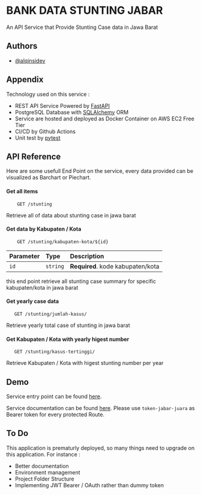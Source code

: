 
# BANK DATA STUNTING JABAR

An API Service that Provide Stunting Case data in Jawa Barat
## Authors

- [@alqinsidev](https://www.github.com/alqinsidev)


## Appendix

Technology used on this service :

- REST API Service Powered by [FastAPI](https://fastapi.tiangolo.com/)
- PostgreSQL Database with [SQLAlchemy](https://sqlalchemy.org) ORM
- Service are hosted and deployed as Docker Container on AWS EC2 Free Tier
- CI/CD by Github Actions
- Unit test by [pytest](https://pytest.org)

## API Reference

Here are some usefull End Point on the service, every data provided can be visualized as Barchart or Piechart.

#### Get all items

```http
    GET /stunting
```

Retrieve all of data about stunting case in jawa barat

#### Get data by Kabupaten / Kota

```http
    GET /stunting/kabupaten-kota/${id}
```

| Parameter | Type     | Description                       |
| :-------- | :------- | :-------------------------------- |
| `id`      | `string` | **Required**. kode kabupaten/kota |

this end point retrieve all stunting case summary for specific kabupaten/kota in jawa barat

#### Get yearly case data

 ```http
    GET /stunting/jumlah-kasus/
```

Retrieve yearly total case of stunting in jawa barat


#### Get Kabupaten / Kota with yearly higest number

 ```http
    GET /stunting/kasus-tertinggi/
```

Retrieve Kabupaten / Kota with higest stunting number per year
## Demo

Service entry point can be found [here](http://18.142.250.106:2701/).

Service documentation can be found [here](http://18.142.250.106:2701/docs). Please use `token-jabar-juara` as Bearer token for every protected Route.


## To Do

This application is prematurly deployed, so many things need to upgrade on this application. For instance :

- Better documentation
- Environment management
- Project Folder Structure
- Implementing JWT Bearer / OAuth rather than dummy token
